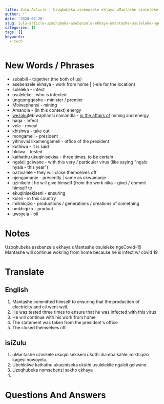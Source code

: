 ```yaml
---
title: Zulu Article | Uzoqhubeka asebenzele ekhaya uMantashe osuleleke ngeCovid-19
author: ''
date: '2020-07-20'
slug: zulu-article-uzoqhubeka-asebenzele-ekhaya-umantashe-osuleleke-ngecovid-19
categories: []
tags: []
keywords:
  - tech
---
```


<!--more-->

# New Words / Phrases

- subabili - together (the both of us)
- asebenzele ekhaya - work from home | (-ele for the location)
- suleleka - infect
- osuleleke - who is infected
- ungqongqoshe - minister / premier
- Mbiwaphansi - mining
- Amandla - (in this context) energy
- <u>wezoku</u>Mbiwaphansi namandla - <u>in the affairs of</u> mining and energy
- haqa - infect
- vela - reveal
- khishwa - take out
- mongameli - president
- yihhovisi likamengameli - office of the president
- kuthiwa - it is said
- hlolwa - tested
- kathathu ukuqinisekisa - three times, to be certain
- ngaleli gciwane - with this very / particular virus (like saying "ngalo nyala - this year")
- bazivalele - they will close themselves off
- njengamanje - presently | same as okwamanje
- uzinikele | he will give himself (from the work nika - give) / commit himself to
- ekuqinisekiseni - ensuring
- kuleli - in this country
- imikhiqizo - productions / generations / creations of something
- umkhiqizo - product
- uwoyela - oil

# Notes

Uzoqhubeka asebenzele ekhaya uMantashe osuleleke ngeCovid-19
Mantashe will continue wokring from home because he is infect w/ covid 19

# Translate

## English

1. Mantashe committed himself to ensuring that the production of electricity and oil went well.
2. He was tested three times to ensure that he was infected with this virus
3. He will continue with his work from home
4. The statement was taken from the president's office
5. The closed themselves off.

## isiZulu

1. uMantashe uzinikele ukuqinisekiseni ukuthi ihamba kahle imikhiqizo kagesi nowoyela.
2. Ubehlolwe kathathu ukuqiniseka ukuthi usulelekile ngaleli gciwane.
3. Uzoqhubeka nomsebenzi sakho ekhaya
4. 

# Questions And Answers









